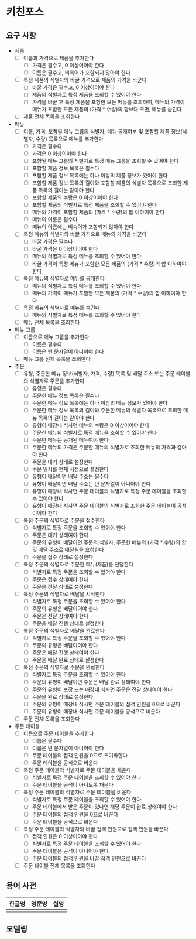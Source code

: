 # 키친포스

## 요구 사항

- 제품
    - [ ] 이름과 가격으로 제품을 추가한다
        - [ ] 가격은 필수고, 0 이상이어야 한다
        - [ ] 이름은 필수고, 비속어가 포함되지 않아야 한다
    - [ ] 특정 제품의 식별자와 바꿀 가격으로 제품의 가격을 바꾼다
        - [ ] 바꿀 가격은 필수고, 0 이상이어야 한다
        - [ ] 제품의 식별자로 특정 제품을 조회할 수 있어야 한다
        - [ ] 가격을 바꾼 후 특정 제품을 포함한 모든 메뉴를 조회하여, 메뉴의 가격이 메뉴가 포함한 모든 제품의 (가격 * 수량)의 합보다 크면, 메뉴를 숨긴다
    - [ ] 제품 전체 목록을 조회한다
- 메뉴
    - [ ] 이름, 가격, 포함될 메뉴 그룹의 식별자, 메뉴 공개여부 및 포함할 제품 정보(식별자, 수량) 목록으로 메뉴를 추가한다
        - [ ] 가격은 필수다
        - [ ] 가격은 0 이상이어야 한다
        - [ ] 포함될 메뉴 그룹의 식별자로 특정 메뉴 그룹을 조회할 수 있어야 한다
        - [ ] 포함할 제품 정보 목록은 필수다
        - [ ] 포함할 제품 정보 목록에는 하나 이상의 제품 정보가 있어야 한다
        - [ ] 포함할 제품 정보 목록의 길이와 포함할 제품의 식별자 목록으로 조회한 제품 목록의 길이는 같아야 한다
        - [ ] 포함할 제품의 수량은 0 이상이어야 한다
        - [ ] 포함할 제품의 식별자로 특정 제품을 조회할 수 있어야 한다
        - [ ] 메뉴의 가격이 포함할 제품의 (가격 * 수량)의 합 이하여야 한다
        - [ ] 메뉴의 이름은 필수다
        - [ ] 메뉴의 이름에는 비속어가 포함되지 않아야 한다
    - [ ] 특정 메뉴의 식별자와 바꿀 가격으로 메뉴의 가격을 바꾼다
        - [ ] 바꿀 가격은 필수다
        - [ ] 바꿀 가격은 0 이상이어야 한다
        - [ ] 메뉴의 식별자로 특정 메뉴를 조회할 수 있어야 한다
        - [ ] 바꿀 가격이 특정 메뉴가 포함한 모든 제품의 (가격 * 수량)의 합 이하여야 한다
    - [ ] 특정 메뉴의 식별자로 메뉴를 공개한다
        - [ ] 메뉴의 식별자로 특정 메뉴를 조회할 수 있어야 한다
        - [ ] 메뉴의 가격이 메뉴가 포함한 모든 제품의 (가격 * 수량)의 합 이하여야 한다
    - [ ] 특정 메뉴의 식별자로 메뉴를 숨긴다
        - [ ] 메뉴의 식별자로 특정 메뉴를 조회할 수 있어야 한다
    - [ ] 메뉴 전체 목록을 조회한다
- 메뉴 그룹
    - [ ] 이름으로 메뉴 그룹을 추가한다
        - [ ] 이름은 필수다
        - [ ] 이름은 빈 문자열이 아니어야 한다
    - [ ] 메뉴 그룹 전체 목록을 조회한다
- 주문
    - [ ] 유형, 주문한 메뉴 정보(식별자, 가격, 수량) 목록 및 배달 주소 또는 주문 테이블의 식별자로 주문을 추가한다
        - [ ] 유형은 필수다
        - [ ] 주문한 메뉴 정보 목록은 필수다
        - [ ] 주문한 메뉴 정보 목록에는 하나 이상의 메뉴 정보가 있어야 한다
        - [ ] 주문한 메뉴 정보 목록의 길이와 주문한 메뉴의 식별자 목록으로 조회한 메뉴 목록의 길이는 같아야 한다
        - [ ] 유형이 매장내 식사면 메뉴의 수량은 0 이상이어야 한다
        - [ ] 주문한 메뉴의 식별자로 특정 메뉴을 조회할 수 있어야 한다
        - [ ] 주문한 메뉴는 공개된 메뉴여야 한다
        - [ ] 주문한 메뉴의 가격은 주문한 메뉴의 식별자로 조회한 메뉴의 가격과 같아야 한다
        - [ ] 주문을 대기 상태로 설정한다
        - [ ] 주문 일시를 현재 시점으로 설정한다
        - [ ] 유형이 배달이면 배달 주소는 필수다
        - [ ] 유형이 배달이면 배달 주소는 빈 문자열이 아니어야 한다
        - [ ] 유형이 매장내 식사면 주문 테이블의 식별자로 특정 주문 테이블을 조회할 수 있어야 한다
        - [ ] 유형이 매장내 식사면 주문 테이블의 식별자로 조회한 주문 테이블이 공석이어야 한다
    - [ ] 특정 주문의 식별자로 주문을 접수한다
        - [ ] 식별자로 특정 주문을 조회할 수 있어야 한다
        - [ ] 주문은 대기 상태여야 한다
        - [ ] 주문의 유형이 배달이면 주문의 식별자, 주문한 메뉴의 (가격 * 수량)의 합 및 배달 주소로 배달원을 요청한다
        - [ ] 주문을 접수 상태로 설정한다
    - [ ] 특정 주문의 식별자로 주문한 메뉴(제품)를 전달한다
        - [ ] 식별자로 특정 주문을 조회할 수 있어야 한다
        - [ ] 주문은 접수 상태여야 한다
        - [ ] 주문을 전달 상태로 설정한다
    - [ ] 특정 주문의 식별자로 배달을 시작한다
        - [ ] 식별자로 특정 주문을 조회할 수 있어야 한다
        - [ ] 주문의 유형은 배달이어야 한다
        - [ ] 주문은 전달 상태여야 한다
        - [ ] 주문을 배달 진행 상태로 설정한다
    - [ ] 특정 주문의 식별자로 배달을 완료한다
        - [ ] 식별자로 특정 주문을 조회할 수 있어야 한다
        - [ ] 주문의 유형은 배달이어야 한다
        - [ ] 주문은 배달 진행 상태여야 한다
        - [ ] 주문을 배달 완료 상태로 설정한다
    - [ ] 특정 주문의 식별자로 주문을 완료한다
        - [ ] 식별자로 특정 주문을 조회할 수 있어야 한다
        - [ ] 주문의 유형이 배달이면 주문은 배달 완료 상태여야 한다
        - [ ] 주문의 유형이 포장 또는 매장내 식사면 주문은 전달 상태여야 한다
        - [ ] 주문을 완료 상태로 설정한다
        - [ ] 주문의 유형이 매장내 식사면 주문 테이블의 접객 인원을 0으로 바꾼다
        - [ ] 주문의 유형이 매장내 식사면 주문 테이블을 공석으로 비운다
    - [ ] 주문 전체 목록을 조회한다
- 주문 테이블
    - [ ] 이름으로 주문 테이블을 추가한다
        - [ ] 이름은 필수다
        - [ ] 이름은 빈 문자열이 아니어야 한다
        - [ ] 주문 테이블의 접객 인원을 0으로 초기화한다
        - [ ] 주문 테이블을 공석으로 비운다
    - [ ] 특정 주문 테이블의 식별자로 주문 테이블을 채운다
        - [ ] 식별자로 특정 주문 테이블을 조회할 수 있어야 한다
        - [ ] 주문 테이블을 공석이 아니도록 채운다
    - [ ] 특정 주문 테이블의 식별자로 주문 테이블을 비운다
        - [ ] 식별자로 특정 주문 테이블을 조회할 수 있어야 한다
        - [ ] 주문 테이블에서 받은 주문이 있다면 해당 주문이 완료 상태여야 한다
        - [ ] 주문 테이블의 접객 인원을 0으로 바꾼다
        - [ ] 주문 테이블을 공석으로 비운다
    - [ ] 특정 주문 테이블의 식별자와 바꿀 접객 인원으로 접객 인원을 바꾼다
        - [ ] 접객 인원은 0 이상이어야 한다
        - [ ] 식별자로 특정 주문 테이블을 조회할 수 있어야 한다
        - [ ] 주문 테이블은 공석이 아니어야 한다
        - [ ] 주문 테이블의 접객 인원을 바꿀 접객 인원으로 바꾼다
    - [ ] 주문 테이블 전체 목록을 조회한다

## 용어 사전

| 한글명 | 영문명 | 설명 |
| --- | --- | --- |
|  |  |  |

## 모델링
